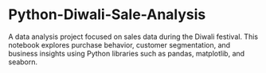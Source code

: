 # Python-Diwali-Sale-Analysis
A data analysis project focused on sales data during the Diwali festival. This notebook explores purchase behavior, customer segmentation, and business insights using Python libraries such as pandas, matplotlib, and seaborn.

